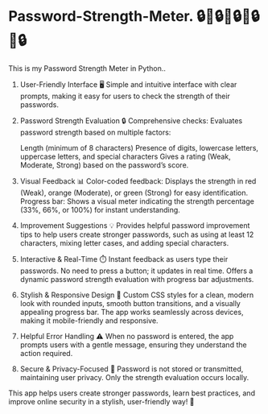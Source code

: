 # Password-Strength-Meter. 🔒🌟🔒🌟🔒🌟🔒🌟🔒
This is my Password Strength Meter in Python..


1. User-Friendly Interface 🖥️
   Simple and intuitive interface with clear prompts, making it easy for users to check the strength of their passwords.

2. Password Strength Evaluation 🔒
   Comprehensive checks: Evaluates password strength based on multiple factors:

   Length (minimum of 8 characters)
   Presence of digits, lowercase letters, uppercase letters, and special characters
   Gives a rating (Weak, Moderate, Strong) based on the password’s score.

3. Visual Feedback 📊
   Color-coded feedback: Displays the strength in red (Weak), orange (Moderate), or green (Strong) for easy identification.
   Progress bar: Shows a visual meter indicating the strength percentage (33%, 66%, or 100%) for instant understanding.

4. Improvement Suggestions 💡
   Provides helpful password improvement tips to help users create stronger passwords, such as using at least 12 characters, mixing letter cases, and adding special 
   characters.

5. Interactive & Real-Time ⏱️
   Instant feedback as users type their passwords. No need to press a button; it updates in real time.
   Offers a dynamic password strength evaluation with progress bar adjustments.

6. Stylish & Responsive Design 🌟
   Custom CSS styles for a clean, modern look with rounded inputs, smooth button transitions, and a visually appealing progress bar.
   The app works seamlessly across devices, making it mobile-friendly and responsive.

8. Helpful Error Handling ⚠️
   When no password is entered, the app prompts users with a gentle message, ensuring they understand the action required.

9. Secure & Privacy-Focused 🔐
   Password is not stored or transmitted, maintaining user privacy. Only the strength evaluation occurs locally.

This app helps users create stronger passwords, learn best practices, and improve online security in a stylish, user-friendly way! 💪



